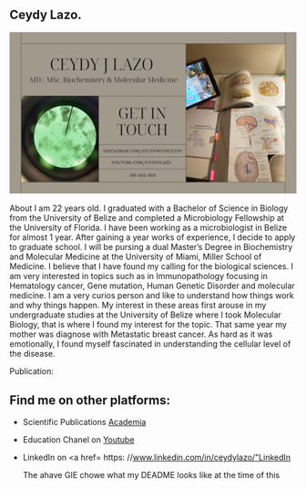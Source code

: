 ## Ceydy Lazo.

<img src="https://github.com/CeydyLazo/CeydyLazo/blob/e152ec07fcbb728591c4d598f7686eb4beb8f2d1/Home%20Decoration%20Facebook%20Cover.png" alt="banner that says Ceydy Lazo - scientist, content creator and conservationist">

About
I am 22 years old. I graduated with a Bachelor of Science in Biology from the University of Belize and completed a Microbiology Fellowship at the University of Florida. I have been working as a microbiologist in Belize for almost 1 year. After gaining a year works of experience,  I decide to apply to graduate school. I will be pursing a dual Master’s Degree in Biochemistry and Molecular Medicine at the University of Miami, Miller School of Medicine. I believe that I have found my calling for the biological sciences. I am very interested in topics such as in Immunopathology focusing in Hematology cancer, Gene mutation, Human Genetic Disorder and molecular medicine. I am a very curios person and like to understand how things work and why things happen.  My interest in these areas first arouse in my undergraduate studies at the University of Belize where I took Molecular Biology, that is where I found my interest for the topic. That same year my mother was diagnose with Metastatic breast cancer. As hard as it was emotionally, I found myself fascinated in understanding the cellular level of the disease. 

Publication:


## Find me on other platforms:
- Scientific Publications <a href="https://belize.academia.edu/CeydyLazo">Academia</a>
- Education Chanel on <a href="https://www.youtube.com/channel/UC4aZiM0r8krHhBpZo4UhFng"> Youtube</a>
- LinkedIn on <a href= https: //www.linkedin.com/in/ceydylazo/"LinkedIn</a>

  The ahave GIE chowe what my DEADME looks like at the time of this
